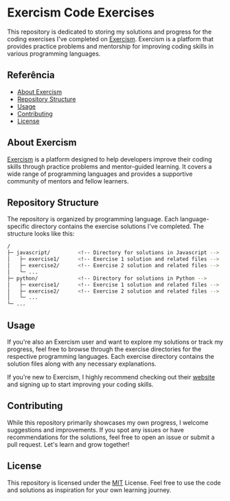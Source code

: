# Exercism Code Exercises

This repository is dedicated to storing my solutions and progress for the coding exercises I've completed on [Exercism](https://exercism.org). Exercism is a platform that provides practice problems and mentorship for improving coding skills in various programming languages.

## Referência

- [About Exercism](#about-exercism)
- [Repository Structure](#repository-structure)
- [Usage](#usage)
- [Contributing](#contributing)
- [License](#license)

## About Exercism

[Exercism](https://exercism.org) is a platform designed to help developers improve their coding skills through practice problems and mentor-guided learning. It covers a wide range of programming languages and provides a supportive community of mentors and fellow learners.

## Repository Structure

The repository is organized by programming language. Each language-specific directory contains the exercise solutions I've completed. The structure looks like this:

```bash
/
├─ javascript/         <!-- Directory for solutions in Javascript -->
│   ├─ exercise1/      <!-- Exercise 1 solution and related files -->
│   ├─ exercise2/      <!-- Exercise 2 solution and related files -->
│   └─ ...
├─ python/             <!-- Directory for solutions in Python -->
│   ├─ exercise1/      <!-- Exercise 1 solution and related files -->
│   ├─ exercise2/      <!-- Exercise 2 solution and related files -->
│   └─ ...
└─ ...
```

## Usage

If you're also an Exercism user and want to explore my solutions or track my progress, feel free to browse through the exercise directories for the respective programming languages. Each exercise directory contains the solution files along with any necessary explanations.

If you're new to Exercism, I highly recommend checking out their [website](https://exercism.org) and signing up to start improving your coding skills.

## Contributing

While this repository primarily showcases my own progress, I welcome suggestions and improvements. If you spot any issues or have recommendations for the solutions, feel free to open an issue or submit a pull request. Let's learn and grow together!

## License

This repository is licensed under the [MIT](https://choosealicense.com/licenses/mit/) License. Feel free to use the code and solutions as inspiration for your own learning journey.
